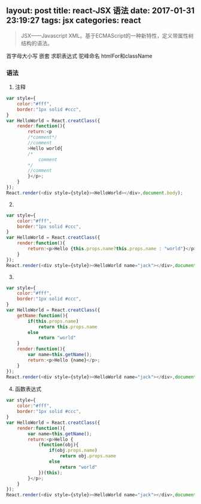 layout: post
title: react-JSX 语法
date: 2017-01-31 23:19:27
tags: jsx
categories: react
---
>JSX——Javascript XML。基于ECMAScript的一种新特性，定义带属性树结构的语法。

<!--more-->
首字母大小写
嵌套
求职表达式
驼峰命名
htmlFor和className

### 语法
1. 注释
```javascript
var style={
    color:"#fff",
    border:"1px solid #ccc",
}
var HelloWorld = React.creatClass({
    render:function(){
        return:<p
        /*comment*/
        //comment
        >Hello world{
        /*
            comment
        */
        //comment
        }</p>;
    }
});
React.render(<div style={style}><HelloWorld></div>,document.body);
```
2.
```javascript
var style={
    color:"#fff",
    border:"1px solid #ccc",
}
var HelloWorld = React.creatClass({
    render:function(){
        return:<p>Hello {this.props.name?this.props.name : "world"}</p>;
    }
});
React.render(<div style={style}><HelloWorld name="jack"></div>,document.body);
```
3.
```javascript
var style={
    color:"#fff",
    border:"1px solid #ccc",
}
var HelloWorld = React.creatClass({
    getName:function(){
        if(this.props.name)
            return this.props.name
        else
            return "world"
    }
    render:function(){
        var name=this.getName();
        return:<p>Hello {name}</p>;
    }
});
React.render(<div style={style}><HelloWorld name="jack"></div>,document.body);
```
4. 函数表达式
```javascript
var style={
    color:"#fff",
    border:"1px solid #ccc",
}
var HelloWorld = React.creatClass({
    render:function(){
        var name=this.getName();
        return:<p>Hello {
            (function(obj){
                if(obj.props.name)
                    return obj.props.name
                else
                    return "world"
            })(this);
        }</p>;
    }
});
React.render(<div style={style}><HelloWorld name="jack"></div>,document.body);
```